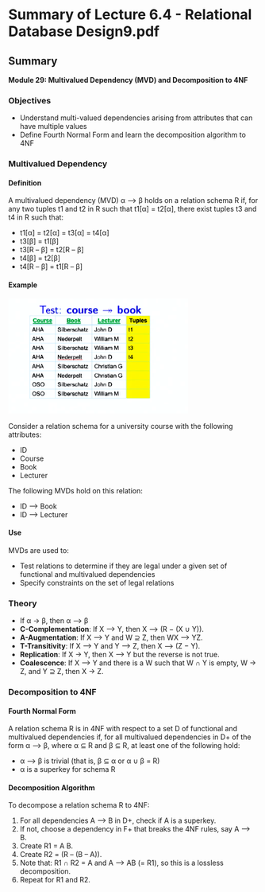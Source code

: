 # Summary of Lecture 6.4 - Relational Database Design9.pdf

## Summary

**Module 29: Multivalued Dependency (MVD) and Decomposition to 4NF**

### Objectives

- Understand multi-valued dependencies arising from attributes that can have multiple values
- Define Fourth Normal Form and learn the decomposition algorithm to 4NF

### Multivalued Dependency

#### Definition

A multivalued dependency (MVD) α ⟶ β holds on a relation schema R if, for any two tuples t1 and t2 in R such that t1[α] = t2[α], there exist tuples t3 and t4 in R such that:

- t1[α] = t2[α] = t3[α] = t4[α]
- t3[β] = t1[β]
- t3[R – β] = t2[R – β]
- t4[β] = t2[β]
- t4[R – β] = t1[R – β]

#### Example

![1721191194130](image/Lecture6.4-RelationalDatabaseDesign9/1721191194130.png)

Consider a relation schema for a university course with the following attributes:

- ID
- Course
- Book
- Lecturer

The following MVDs hold on this relation:

- ID ⟶ Book
- ID ⟶ Lecturer

#### Use

MVDs are used to:

- Test relations to determine if they are legal under a given set of functional and multivalued dependencies
- Specify constraints on the set of legal relations

### Theory

- If α → β, then α ⟶ β
- **C-Complementation**: If X ⟶ Y, then X ⟶ (R − (X ∪ Y)).
- **A-Augmentation**: If X ⟶ Y and W ⊇ Z, then WX ⟶ YZ.
- **T-Transitivity**: If X ⟶ Y and Y ⟶ Z, then X ⟶ (Z − Y).
- **Replication**: If X → Y, then X ⟶ Y but the reverse is not true.
- **Coalescence**: If X ⟶ Y and there is a W such that W ∩ Y is empty, W → Z, and Y ⊇ Z, then X → Z.

### Decomposition to 4NF

#### Fourth Normal Form

A relation schema R is in 4NF with respect to a set D of functional and multivalued dependencies if, for all multivalued dependencies in D+ of the form α ⟶ β, where α ⊆ R and β ⊆ R, at least one of the following hold:

- α ⟶ β is trivial (that is, β ⊆ α or α ∪ β = R)
- α is a superkey for schema R

#### Decomposition Algorithm

To decompose a relation schema R to 4NF:

1. For all dependencies A ⟶ B in D+, check if A is a superkey.
2. If not, choose a dependency in F+ that breaks the 4NF rules, say A ⟶ B.
3. Create R1 = A B.
4. Create R2 = (R – (B – A)).
5. Note that: R1 ∩ R2 = A and A ⟶ AB (= R1), so this is a lossless decomposition.
6. Repeat for R1 and R2.
